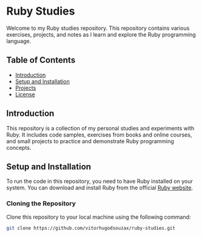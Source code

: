 # Ruby Studies

Welcome to my Ruby studies repository. This repository contains various exercises, projects, and notes as I learn and explore the Ruby programming language.

## Table of Contents

- [Introduction](#introduction)
- [Setup and Installation](#setup-and-installation)
- [Projects](#projects)
- [License](#license)

## Introduction

This repository is a collection of my personal studies and experiments with Ruby. It includes code samples, exercises from books and online courses, and small projects to practice and demonstrate Ruby programming concepts.

## Setup and Installation

To run the code in this repository, you need to have Ruby installed on your system. You can download and install Ruby from the official [Ruby website](https://www.ruby-lang.org/en/downloads/).

### Cloning the Repository

Clone this repository to your local machine using the following command:

```bash
git clone https://github.com/vitorhugodsouzax/ruby-studies.git
